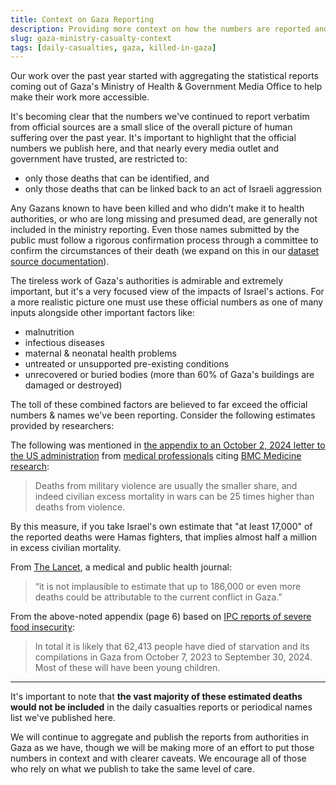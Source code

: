 ```yaml
---
title: Context on Gaza Reporting
description: Providing more context on how the numbers are reported and what they cover.
slug: gaza-ministry-casualty-context
tags: [daily-casualties, gaza, killed-in-gaza]
---
```


Our work over the past year started with aggregating the statistical reports coming out of Gaza's Ministry of Health & Government Media Office to help make their work more accessible.

It's becoming clear that the numbers we've continued to report verbatim from official sources are a small slice of the overall picture of human suffering over the past year. It's important to highlight that the official numbers we publish here, and that nearly every media outlet and government have trusted, are restricted to:

- only those deaths that can be identified, and
- only those deaths that can be linked back to an act of Israeli aggression

Any Gazans known to have been killed and who didn't make it to health authorities, or who are long missing and presumed dead, are generally not included in the ministry reporting. Even those names submitted by the public must follow a rigorous confirmation process through a committee to confirm the circumstances of their death (we expand on this in our [dataset source documentation](/docs/casualties-daily/#daily-sources)).

The tireless work of Gaza's authorities is admirable and extremely important, but it's a very focused view of the impacts of Israel's actions. For a more realistic picture one must use these official numbers as one of many inputs alongside other important factors like:

- malnutrition
- infectious diseases
- maternal & neonatal health problems
- untreated or unsupported pre-existing conditions
- unrecovered or buried bodies (more than 60% of Gaza's buildings are damaged or destroyed)

The toll of these combined factors are believed to far exceed the official numbers & names we've been reporting. Consider the following estimates provided by researchers:

The following was mentioned in [the appendix to an October 2, 2024 letter to the US administration](https://static1.squarespace.com/static/66e083452b3cbf4bbd719aa2/t/66fcd754b472610b6335d66f/1727846228615/Appendix+20241002.pdf) from [medical professionals](https://www.gazahealthcareletters.org/) citing [BMC Medicine research](https://link.springer.com/content/pdf/10.1186/s12916-020-01708-5.pdf):

> Deaths from military violence are usually the smaller
> share, and indeed civilian excess mortality in wars can be 25 times higher than deaths from
> violence.

By this measure, if you take Israel's own estimate that "at least 17,000" of the reported deaths were Hamas fighters, that implies almost half a million in excess civilian mortality.

From [The Lancet](<https://www.thelancet.com/journals/lancet/article/PIIS0140-6736(24)01169-3/fulltext>), a medical and public health journal:

> “it is not implausible to estimate that up to 186,000 or even more deaths
> could be attributable to the current conflict in Gaza.”

From the above-noted appendix (page 6) based on [IPC reports of severe food insecurity](https://www.ipcinfo.org/fileadmin/user_upload/ipcinfo/docs/IPC_Gaza_Strip_Acute_Food_Insecurity_MaySept2024_Special_Snapshot.pdf):

> In total it is likely that 62,413 people have died of starvation and its compilations in Gaza
> from October 7, 2023 to September 30, 2024. Most of these will have been young children.

---

It's important to note that **the vast majority of these estimated deaths would not be included** in the daily casualties reports or periodical names list we've published here.

We will continue to aggregate and publish the reports from authorities in Gaza as we have, though we will be making more of an effort to put those numbers in context and with clearer caveats. We encourage all of those who rely on what we publish to take the same level of care.
